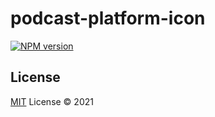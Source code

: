 # podcast-platform-icon

[![NPM version](https://img.shields.io/npm/v/podcast-platform-icon?color=a1b858&label=)](https://www.npmjs.com/package/podcast-platform-icon)

## License

[MIT](./LICENSE) License © 2021
